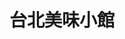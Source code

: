 ---
title: "台北美味小館"
description: "台北美味小館"
layout: shop
keywords:
  - 美食競賽
  - 台灣美食
  - 美食精選
datePublished: "2025-06-30"
dateModified: "2025-07-05"
city: "台北市"
district: "中正區"
address: "台北市中正區林森南路61巷17號"
phone: "0223215939"
geo: "25.039721429456574, 121.5228709737999"
google_map: "https://maps.app.goo.gl/isGdem8c9q4PQf5V8"
footinder: "https://footinder.com.tw/%e5%8f%b0%e5%8c%97%e5%b8%82%e4%b8%ad%e6%ad%a3%e5%8d%80/7888/"
official: "https://www.facebook.com/profile.php?id=100063749240640"
award:
  - name: "500盤"
    year: "2024"
    entries:
      - dishes:
          - "魚頭砂鍋加巨無霸獅子頭"

---
